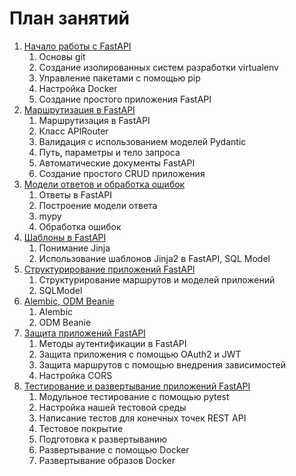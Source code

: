 # План занятий


1) [Начало работы с FastAPI](https://github.com/ArtemE91/LecturesFastAPi/blob/main/lesson1/README.md)
	1) Основы git
	2) Создание изолированных систем разработки virtualenv
	3) Управление пакетами с помощью pip
	4) Настройка Docker
	5) Создание простого приложения FastAPI
2) [Маршрутизация в FastAPI](https://github.com/ArtemE91/LecturesFastAPi/blob/main/lesson2/README.md)
	1) Маршрутизация в FastAPI
	2) Класс APIRouter
	3) Валидация с использованием моделей Pydantic
	4) Путь, параметры и тело запроса
	5) Автоматические документы FastAPI
	6) Создание простого CRUD приложения
3) [Модели ответов и обработка ошибок](https://github.com/ArtemE91/LecturesFastAPi/blob/main/lesson3/README.md)
	1) Ответы в FastAPI
	2) Построение модели ответа
	3) mypy
	4) Обработка ошибок
4) [Шаблоны в FastAPI](https://github.com/ArtemE91/LecturesFastAPi/blob/main/lesson4/README.md)
	1) Понимание Jinja
	2) Использование шаблонов Jinja2 в FastAPI, SQL Model
5) [Структурирование приложений FastAPI](https://github.com/ArtemE91/LecturesFastAPi/blob/main/lesson5/README.md)
	1) Структурирование маршрутов и моделей приложений
	2) SQLModel
6) [Alembic, ODM Beanie](https://github.com/ArtemE91/LecturesFastAPi/blob/main/lesson6/README.md)
	1) Alembic
	2) ODM Beanie
7) [Защита приложений FastAPI](https://github.com/ArtemE91/LecturesFastAPi/blob/main/lesson7/README.md)
	1) Методы аутентификации в FastAPI
	2) Защита приложения с помощью OAuth2 и JWT
	3) Защита маршрутов с помощью внедрения зависимостей
	4) Настройка CORS
8) [Тестирование и развертывание приложений FastAPI](https://github.com/ArtemE91/LecturesFastAPi/blob/main/lesson8/README.md)
	1) Модульное тестирование с помощью pytest
	2) Настройка нашей тестовой среды
	3) Написание тестов для конечных точек REST API
	4) Тестовое покрытие
	5) Подготовка к развертыванию
	6) Развертывание с помощью Docker
	7) Развертывание образов Docker
